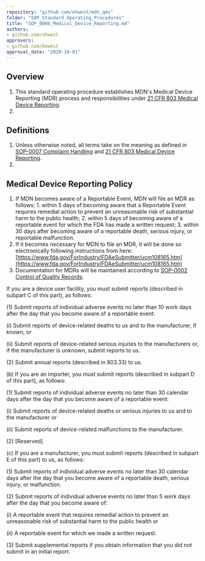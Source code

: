 ```yaml
---
repository: "github.com/ehwest/mdn_qms"
folder: "SOP_Standard_Operating_Procedures"
title: "SOP_0006_Medical_Device_Reporting.md"
authors:
- github.com/ehwest
approvers:
- github.com/bewest
approval_date: "2020-10-01"
---
```


## Overview

  1. This standard operating procedure establishes MDN&#39;s Medical Device Reporting (MDR) process and responsibilities under [21 CFR 803 Medical Device Reporting](https://www.accessdata.fda.gov/scripts/cdrh/cfdocs/cfcfr/CFRSearch.cfm?CFRPart=803).
2.
## Definitions

  1. Unless otherwise noted, all terms take on the meaning as defined in [SOP-0007 Complaint Handling](https://docs.google.com/document/d/1DcWocJumuyz08Apx0MkE6aZD6Zh0Hq9PdXOACBLskZU/edit) and [21 CFR 803 Medical Device Reporting](https://www.accessdata.fda.gov/scripts/cdrh/cfdocs/cfcfr/CFRSearch.cfm?CFRPart=803).
3.
## Medical Device Reporting Policy

  1. If MDN becomes aware of a Reportable Event, MDN will file an MDR as follows:
    1. within 5 days of becoming aware that a Reportable Event requires remedial action to prevent an unreasonable risk of substantial harm to the public health;
    2. within 5 days of becoming aware of a reportable event for which the FDA has made a written request;
    3. within 30 days after becoming aware of a reportable death, serious injury, or reportable malfunction.
  2. If it becomes necessary for MDN to file an MDR, it will be done so electronically following instructions from here: [https://www.fda.gov/ForIndustry/FDAeSubmitter/ucm108165.htm](https://www.fda.gov/ForIndustry/FDAeSubmitter/ucm108165.htm)
  3. Documentation for MDRs will be maintained according to [SOP-0002 Control of Quality Records](https://docs.google.com/document/d/11CaVJcIHQPp6gvABqF2QZAErC3ewIbw1SPJO8AEm7Y0/edit).
  
  If you are a device user facility, you must submit reports (described in subpart C of this part), as follows:

(1) Submit reports of individual adverse events no later than 10 work days after the day that you become aware of a reportable event:

(i) Submit reports of device-related deaths to us and to the manufacturer, if known, or

(ii) Submit reports of device-related serious injuries to the manufacturers or, if the manufacturer is unknown, submit reports to us.

(2) Submit annual reports (described in 803.33) to us.

(b) If you are an importer, you must submit reports (described in subpart D of this part), as follows:

(1) Submit reports of individual adverse events no later than 30 calendar days after the day that you become aware of a reportable event:

(i) Submit reports of device-related deaths or serious injuries to us and to the manufacturer or

(ii) Submit reports of device-related malfunctions to the manufacturer.

(2) [Reserved]

(c) If you are a manufacturer, you must submit reports (described in subpart E of this part) to us, as follows:

(1) Submit reports of individual adverse events no later than 30 calendar days after the day that you become aware of a reportable death, serious injury, or malfunction.

(2) Submit reports of individual adverse events no later than 5 work days after the day that you become aware of:

(i) A reportable event that requires remedial action to prevent an unreasonable risk of substantial harm to the public health or

(ii) A reportable event for which we made a written request.

(3) Submit supplemental reports if you obtain information that you did not submit in an initial report.

